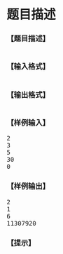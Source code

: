 # 题目描述


<h3>
【题目描述】
</h3>
<p>
<img src="/upload/image/20130109/20130109114225_71254.png" alt=""/> 
</p>
<h3>
【输入格式】
</h3>
<p>
<img src="/upload/image/20130109/20130109114246_28387.png" alt=""/> 
</p>
<h3>
【输出格式】
</h3>
<p>
<img src="/upload/image/20130109/20130109114305_72676.png" alt=""/> 
</p>
<h3>
【样例输入】
</h3>
<pre>2
3
5
30
0
</pre>
<h3>
【样例输出】
</h3>
<pre>2
1
6
11307920</pre>
<h3>
【提示】
</h3>
<p>
<img src="/upload/image/20130109/20130109114414_85450.png" alt=""/> 
</p>
